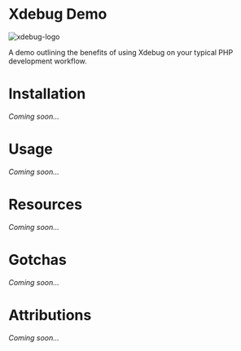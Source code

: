# Xdebug Demo

![xdebug-logo](https://upload.wikimedia.org/wikipedia/en/5/5e/Xdebug-logo.png)

A demo outlining the benefits of using Xdebug on your typical PHP development workflow.

# Installation

_Coming soon..._

# Usage

_Coming soon..._

# Resources

_Coming soon..._

# Gotchas

_Coming soon..._

# Attributions

_Coming soon..._
